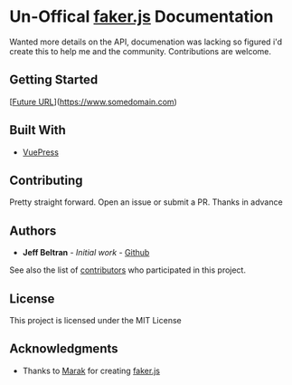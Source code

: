 # Un-Offical [faker.js](https://github.com/Marak/faker.js) Documentation

Wanted more details on the API, documenation was lacking so figured i'd create this to help me and the community. Contributions are welcome.

## Getting Started

[[Future URL](https://www.somedomain.com)](https://www.somedomain.com)

## Built With

* [VuePress](https://v1.vuepress.vuejs.org/)

## Contributing

Pretty straight forward. Open an issue or submit a PR. Thanks in advance

## Authors

* **Jeff Beltran** - *Initial work* - [Github](https://github.com/JeffBeltran)

See also the list of [contributors](https://github.com/your/project/contributors) who participated in this project.

## License

This project is licensed under the MIT License

## Acknowledgments

* Thanks to [Marak](https://github.com/Marak) for creating [faker.js](https://github.com/Marak/faker.js) 
